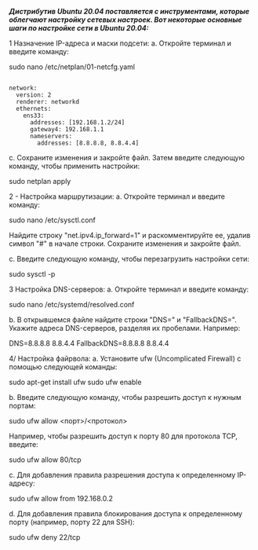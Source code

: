  
***Дистрибутив Ubuntu 20.04 поставляется с инструментами, которые облегчают настройку сетевых настроек. Вот некоторые основные шаги по настройке сети в Ubuntu 20.04:***

1 Назначение IP-адреса и маски подсети:
a. Откройте терминал и введите команду:

sudo nano /etc/netplan/01-netcfg.yaml

```

network:
  version: 2
  renderer: networkd
  ethernets:
    ens33:
      addresses: [192.168.1.2/24]
      gateway4: 192.168.1.1
      nameservers:
        addresses: [8.8.8.8, 8.8.4.4]

```


c. Сохраните изменения и закройте файл. Затем введите следующую команду, чтобы применить настройки:



sudo netplan apply


2 - Настройка маршрутизации:
a. Откройте терминал и введите команду:


sudo nano /etc/sysctl.conf

 Найдите строку "net.ipv4.ip_forward=1" и раскомментируйте ее, удалив символ "#" в начале строки. Сохраните изменения и закройте файл.

c. Введите следующую команду, чтобы перезагрузить настройки сети:

sudo sysctl -p



3 Настройка DNS-серверов:
a. Откройте терминал и введите команду:

sudo nano /etc/systemd/resolved.conf

b. В открывшемся файле найдите строки "DNS=" и "FallbackDNS=". Укажите адреса DNS-серверов, разделяя их пробелами. Например:

DNS=8.8.8.8 8.8.4.4
FallbackDNS=8.8.8.8 8.8.4.4



4/ Настройка файрвола:
a. Установите ufw (Uncomplicated Firewall) с помощью следующей команды:

sudo apt-get install ufw
sudo ufw enable


b. Введите следующую команду, чтобы разрешить доступ к нужным портам:

sudo ufw allow <порт>/<протокол>

Например, чтобы разрешить доступ к порту 80 для протокола TCP, введите:

sudo ufw allow 80/tcp


c. Для добавления правила разрешения доступа к определенному IP-адресу:

sudo ufw allow from 192.168.0.2

d. Для добавления правила блокирования доступа к определенному порту (например, порту 22 для SSH):

sudo ufw deny 22/tcp
